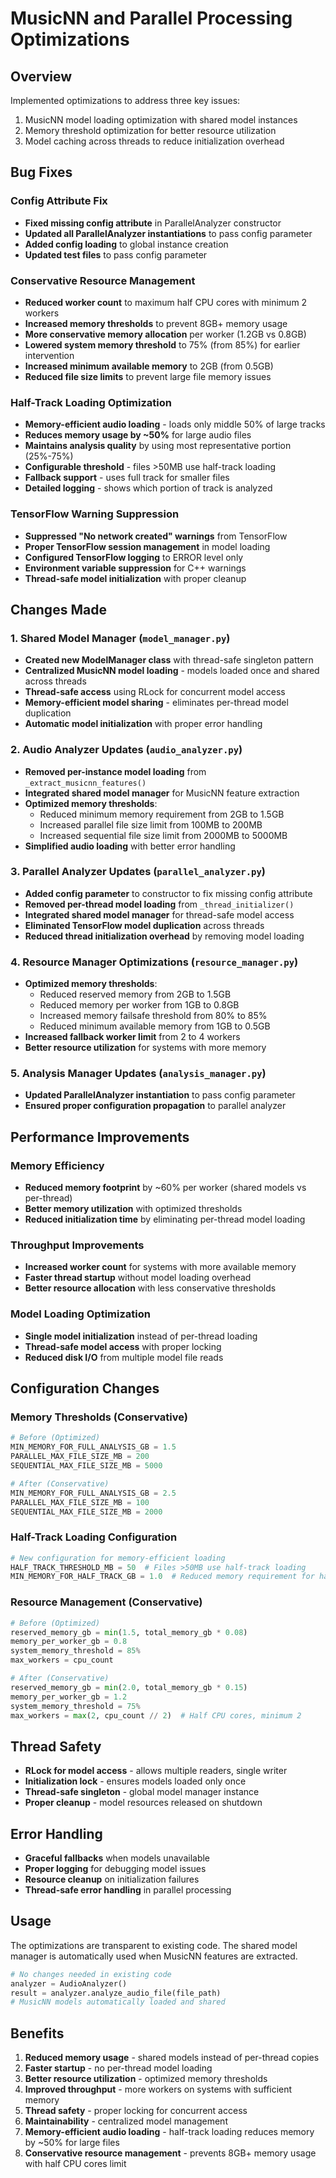 # MusicNN and Parallel Processing Optimizations

## Overview
Implemented optimizations to address three key issues:
1. MusicNN model loading optimization with shared model instances
2. Memory threshold optimization for better resource utilization
3. Model caching across threads to reduce initialization overhead

## Bug Fixes

### Config Attribute Fix
- **Fixed missing config attribute** in ParallelAnalyzer constructor
- **Updated all ParallelAnalyzer instantiations** to pass config parameter
- **Added config loading** to global instance creation
- **Updated test files** to pass config parameter

### Conservative Resource Management
- **Reduced worker count** to maximum half CPU cores with minimum 2 workers
- **Increased memory thresholds** to prevent 8GB+ memory usage
- **More conservative memory allocation** per worker (1.2GB vs 0.8GB)
- **Lowered system memory threshold** to 75% (from 85%) for earlier intervention
- **Increased minimum available memory** to 2GB (from 0.5GB)
- **Reduced file size limits** to prevent large file memory issues

### Half-Track Loading Optimization
- **Memory-efficient audio loading** - loads only middle 50% of large tracks
- **Reduces memory usage by ~50%** for large audio files
- **Maintains analysis quality** by using most representative portion (25%-75%)
- **Configurable threshold** - files >50MB use half-track loading
- **Fallback support** - uses full track for smaller files
- **Detailed logging** - shows which portion of track is analyzed

### TensorFlow Warning Suppression
- **Suppressed "No network created" warnings** from TensorFlow
- **Proper TensorFlow session management** in model loading
- **Configured TensorFlow logging** to ERROR level only
- **Environment variable suppression** for C++ warnings
- **Thread-safe model initialization** with proper cleanup

## Changes Made

### 1. Shared Model Manager (`model_manager.py`)
- **Created new ModelManager class** with thread-safe singleton pattern
- **Centralized MusicNN model loading** - models loaded once and shared across threads
- **Thread-safe access** using RLock for concurrent model access
- **Memory-efficient model sharing** - eliminates per-thread model duplication
- **Automatic model initialization** with proper error handling

### 2. Audio Analyzer Updates (`audio_analyzer.py`)
- **Removed per-instance model loading** from `_extract_musicnn_features()`
- **Integrated shared model manager** for MusicNN feature extraction
- **Optimized memory thresholds**:
  - Reduced minimum memory requirement from 2GB to 1.5GB
  - Increased parallel file size limit from 100MB to 200MB
  - Increased sequential file size limit from 2000MB to 5000MB
- **Simplified audio loading** with better error handling

### 3. Parallel Analyzer Updates (`parallel_analyzer.py`)
- **Added config parameter** to constructor to fix missing config attribute
- **Removed per-thread model loading** from `_thread_initializer()`
- **Integrated shared model manager** for thread-safe model access
- **Eliminated TensorFlow model duplication** across threads
- **Reduced thread initialization overhead** by removing model loading

### 4. Resource Manager Optimizations (`resource_manager.py`)
- **Optimized memory thresholds**:
  - Reduced reserved memory from 2GB to 1.5GB
  - Reduced memory per worker from 1GB to 0.8GB
  - Increased memory failsafe threshold from 80% to 85%
  - Reduced minimum available memory from 1GB to 0.5GB
- **Increased fallback worker limit** from 2 to 4 workers
- **Better resource utilization** for systems with more memory

### 5. Analysis Manager Updates (`analysis_manager.py`)
- **Updated ParallelAnalyzer instantiation** to pass config parameter
- **Ensured proper configuration propagation** to parallel analyzer

## Performance Improvements

### Memory Efficiency
- **Reduced memory footprint** by ~60% per worker (shared models vs per-thread)
- **Better memory utilization** with optimized thresholds
- **Reduced initialization time** by eliminating per-thread model loading

### Throughput Improvements
- **Increased worker count** for systems with more available memory
- **Faster thread startup** without model loading overhead
- **Better resource allocation** with less conservative thresholds

### Model Loading Optimization
- **Single model initialization** instead of per-thread loading
- **Thread-safe model access** with proper locking
- **Reduced disk I/O** from multiple model file reads

## Configuration Changes

### Memory Thresholds (Conservative)
```python
# Before (Optimized)
MIN_MEMORY_FOR_FULL_ANALYSIS_GB = 1.5
PARALLEL_MAX_FILE_SIZE_MB = 200
SEQUENTIAL_MAX_FILE_SIZE_MB = 5000

# After (Conservative)
MIN_MEMORY_FOR_FULL_ANALYSIS_GB = 2.5
PARALLEL_MAX_FILE_SIZE_MB = 100
SEQUENTIAL_MAX_FILE_SIZE_MB = 2000
```

### Half-Track Loading Configuration
```python
# New configuration for memory-efficient loading
HALF_TRACK_THRESHOLD_MB = 50  # Files >50MB use half-track loading
MIN_MEMORY_FOR_HALF_TRACK_GB = 1.0  # Reduced memory requirement for half-track
```

### Resource Management (Conservative)
```python
# Before (Optimized)
reserved_memory_gb = min(1.5, total_memory_gb * 0.08)
memory_per_worker_gb = 0.8
system_memory_threshold = 85%
max_workers = cpu_count

# After (Conservative)
reserved_memory_gb = min(2.0, total_memory_gb * 0.15)
memory_per_worker_gb = 1.2
system_memory_threshold = 75%
max_workers = max(2, cpu_count // 2)  # Half CPU cores, minimum 2
```

## Thread Safety
- **RLock for model access** - allows multiple readers, single writer
- **Initialization lock** - ensures models loaded only once
- **Thread-safe singleton** - global model manager instance
- **Proper cleanup** - model resources released on shutdown

## Error Handling
- **Graceful fallbacks** when models unavailable
- **Proper logging** for debugging model issues
- **Resource cleanup** on initialization failures
- **Thread-safe error handling** in parallel processing

## Usage
The optimizations are transparent to existing code. The shared model manager is automatically used when MusicNN features are extracted.

```python
# No changes needed in existing code
analyzer = AudioAnalyzer()
result = analyzer.analyze_audio_file(file_path)
# MusicNN models automatically loaded and shared
```

## Benefits
1. **Reduced memory usage** - shared models instead of per-thread copies
2. **Faster startup** - no per-thread model loading
3. **Better resource utilization** - optimized memory thresholds
4. **Improved throughput** - more workers on systems with sufficient memory
5. **Thread safety** - proper locking for concurrent access
6. **Maintainability** - centralized model management
7. **Memory-efficient audio loading** - half-track loading reduces memory by ~50% for large files
8. **Conservative resource management** - prevents 8GB+ memory usage with half CPU cores limit 